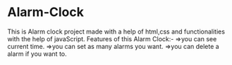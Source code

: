 # Alarm-Clock
This is Alarm clock project made with a help of html,css and functionalities with the help of javaScript.
Features of this Alarm Clock:-
=>you can see current time.
=>you can set as many alarms you want.
=>you can delete a alarm if you want to.
